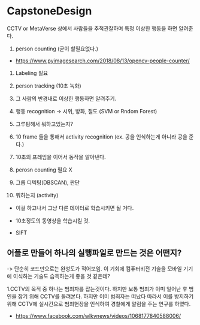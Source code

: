 # CapstoneDesign

CCTV or MetaVerse 상에서 사람들을 추척관찰하며 특정 이상한 행동을 하면 알려준다.

1. person counting (굳이 할필요없다.)
* https://www.pyimagesearch.com/2018/08/13/opencv-people-counter/
1. Labeling 필요 
2. person tracking (10초 녹화)
3. 그 사람의 반경내로 이상한 행동하면 알려주기.
4. 행동 recognition -> 시위, 방화, 절도  (SVM or Rndom Forest)


5. 그루핑해서 뭐하고있는지?
6. 10 frame 들을 통해서 activity recognition (ex. 공을 인식하는게 아니라 공을 준다.)
7. 10초의 프레임을 이어서 동작을 알아낸다. 


1. perosn counting 필요 X
2. 그룹 디텍팅(DBSCAN), 판단
3. 뭐하는지 (activity)

* 이걸 하고나서 그냥 다른 데이터로 학습시키면 될 거다. 

* 10초정도의 동영상을 학습시킬 것.

* SIFT

## 어플로 만들어 하나의 실행파일로 만드는 것은 어떤지?
-> 단순히 코드만으로는 완성도가 적어보임. 이 기회에 컴퓨터비전 기술을 모바일 기기에 이식하는 기술도 습득하는게 좋을 것 같은데?

1.CCTV의 목적 중 하나는 범죄자를 잡는것이다.
하지만 보통 범죄가 이미 일어난 후 범인을 잡기 위해 CCTV를 돌려본다.
하지만 이미 범죄자는 떠났다
따라서 이를 방지하기 위해 CCTV에 실시간으로 범죄현장을 인식하여 경찰에게 알림을 주는 연구를 하였다.
- https://www.facebook.com/wlkynews/videos/1068177840588006/
